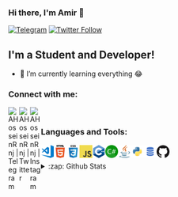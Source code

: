 ### Hi there, I'm Amir 👋

[![Telegram](https://img.shields.io/badge/Telegram-DM-2CA5E0?style=for-the-badge&logo=telegram)](https://telegram.me/AmirHossein_Rnj_01)
[![Twitter Follow](https://img.shields.io/twitter/follow/AmirHosseinR_01?color=1DA1F2&logo=Twitter&style=for-the-badge)](https://twitter.com/intent/follow?screen_name=AmirHosseinR_01)


## I'm a Student and Developer!

- 🌱 I’m currently learning everything 😂


### Connect with me:

[<img align="left" alt="AHosseinRnj | Telegram" width="22px" src="https://cdn.jsdelivr.net/npm/simple-icons@v3/icons/telegram.svg" />][telegram]
[<img align="left" alt="AHosseinRnj | Twitter" width="22px" src="https://cdn.jsdelivr.net/npm/simple-icons@v3/icons/twitter.svg" />][twitter]
[<img align="left" alt="AHosseinRnj | Instagram" width="22px" src="https://cdn.jsdelivr.net/npm/simple-icons@v3/icons/instagram.svg" />][instagram]

<br />

### Languages and Tools:

<img align="left" alt="Visual Studio Code" width="26px" src="https://raw.githubusercontent.com/github/explore/80688e429a7d4ef2fca1e82350fe8e3517d3494d/topics/visual-studio-code/visual-studio-code.png" />
<img align="left" alt="HTML5" width="26px" src="https://raw.githubusercontent.com/github/explore/80688e429a7d4ef2fca1e82350fe8e3517d3494d/topics/html/html.png" />
<img align="left" alt="CSS3" width="26px" src="https://raw.githubusercontent.com/github/explore/80688e429a7d4ef2fca1e82350fe8e3517d3494d/topics/css/css.png" />
<img align="left" alt="CSS3" width="26px" src="https://raw.githubusercontent.com/github/explore/80688e429a7d4ef2fca1e82350fe8e3517d3494d/topics/javascript/javascript.png" />
<img align="left" alt="CSS3" width="26px" src="https://raw.githubusercontent.com/github/explore/80688e429a7d4ef2fca1e82350fe8e3517d3494d/topics/cpp/cpp.png" />
<img align="left" alt="CSS3" width="26px" src="https://raw.githubusercontent.com/github/explore/80688e429a7d4ef2fca1e82350fe8e3517d3494d/topics/csharp/csharp.png" />
<img align="left" alt="CSS3" width="26px" src="https://raw.githubusercontent.com/github/explore/80688e429a7d4ef2fca1e82350fe8e3517d3494d/topics/java/java.png" />
<img align="left" alt="CSS3" width="26px" src="https://raw.githubusercontent.com/github/explore/80688e429a7d4ef2fca1e82350fe8e3517d3494d/topics/python/python.png" />
<img align="left" alt="SQL" width="26px" src="https://raw.githubusercontent.com/github/explore/80688e429a7d4ef2fca1e82350fe8e3517d3494d/topics/sql/sql.png" />
<img align="left" alt="GitHub" width="26px" src="https://raw.githubusercontent.com/github/explore/78df643247d429f6cc873026c0622819ad797942/topics/github/github.png" />


<br />
<br />

<details>
  <summary>:zap: Github Stats</summary>

  <img align="left" alt="AHosseinRnj's Github Stats" src="https://github-readme-stats.vercel.app/api?username=AHosseinRnj&show_icons=true&title_color=68bb13&icon_color=68bb13&hide_border=true" />

</details>

[twitter]: https://twitter.com/AmirHosseinR_01
[instagram]: https://instagram.com/ahossein_rnj
[telegram]: https://telegram.me/AmirHossein_Rnj_01
